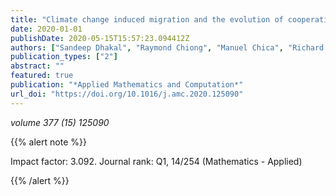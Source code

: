 ```yaml
---
title: "Climate change induced migration and the evolution of cooperation"
date: 2020-01-01
publishDate: 2020-05-15T15:57:23.094412Z
authors: ["Sandeep Dhakal", "Raymond Chiong", "Manuel Chica", "Richard H. Middleton"]
publication_types: ["2"]
abstract: ""
featured: true
publication: "*Applied Mathematics and Computation*"
url_doi: "https://doi.org/10.1016/j.amc.2020.125090"
---
```


_volume 377 (15) 125090_


{{% alert note %}}

Impact factor: 3.092. Journal rank: Q1, 14/254 (Mathematics - Applied)

{{% /alert %}}
